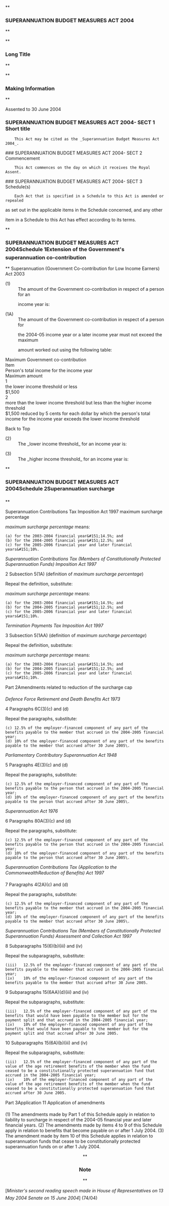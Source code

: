 **

###  SUPERANNUATION BUDGET MEASURES ACT 2004 
**


**

###  Long Title 
**


**

###  Making Information 
**




Assented to 30 June 2004

###  SUPERANNUATION BUDGET MEASURES ACT 2004- SECT 1  Short title 
<dl compact="">

		This Act may be cited as the _Superannuation Budget Measures Act 2004_.

 </dl>
###  SUPERANNUATION BUDGET MEASURES ACT 2004- SECT 2  Commencement 
<dl compact="">

		This Act commences on the day on which it receives the Royal Assent.

 </dl>
###  SUPERANNUATION BUDGET MEASURES ACT 2004- SECT 3  Schedule(s) 
<dl compact="">

		Each Act that is specified in a Schedule to this Act is amended or repealed

as set out in the applicable items in the Schedule concerned, and any other

item in a Schedule to this Act has effect according to its terms.

 </dl>
**

###  SUPERANNUATION BUDGET MEASURES ACT 2004Schedule&#160;1&#151;Extension of the Government's superannuation co-contribution 
**
Superannuation (Government Co-contribution for Low Income Earners) Act 2003

<dl compact="">

<dt>(1)</dt><dd>The amount of the Government co-contribution in respect of a person for an

income year is:

</dd> </dl>


<dl compact="">

<dt>(1A)</dt><dd>The amount of the Government co-contribution in respect of a person for

the 2004-05 income year or a later income year must not exceed the maximum

amount worked out using the following table:

</dd> </dl>

<tr align="left">
  <th colspan="1" align="left">
    <div>Maximum Government co-contribution</div>

  </th>
</tr>
<tr align="left">
  <th colspan="1" align="left">
    <div>Item</div>

  </th>
  <th colspan="1" align="left">
    <div>Person's total income for the income year</div>

  </th>
  <th colspan="1" align="left">
    <div>Maximum amount</div>

  </th>
</tr>
<tr align="left">
  <td colspan="1" align="left">
    <div>1</div>

  </td>
  <td colspan="1" align="left">
    <div>the lower income threshold or less</div>

  </td>
  <td colspan="1" align="left">
    <div>$1,500</div>

  </td>
</tr>
<tr align="left">
  <td colspan="1" align="left">
    <div>2</div>

  </td>
  <td colspan="1" align="left">
    <div>more than the lower income threshold but less than the higher income threshold</div>

  </td>
  <td colspan="1" align="left">
    <div>$1,500 reduced by 5 cents for each dollar by which the person's total income for the income year exceeds the lower income threshold</div>

  </td>
</tr>

Back to Top



<dl compact="">

<dt>(2)</dt><dd>The _lower income threshold_ for an income year is:

</dd> </dl>



<dl compact="">

<dt>(3)</dt><dd>The _higher income threshold_ for an income year is:

</dd> </dl>





**

###  SUPERANNUATION BUDGET MEASURES ACT 2004Schedule&#160;2&#151;Superannuation surcharge  
**

Superannuation Contributions Tax Imposition Act 1997
maximum surcharge percentage
<dl compact=""><dl compact="">

_maximum surcharge percentage_ means:

 </dl></dl>

	(a)	for the 2003-2004 financial year&#151;14.5%; and
 	(b)	for the 2004-2005 financial year&#151;12.5%; and
 	(c)	for the 2005-2006 financial year and later financial years&#151;10%. 

_Superannuation Contributions Tax (Members of Constitutionally Protected Superannuation Funds) Imposition Act 1997_

2  Subsection 5(1A) (definition of _maximum surcharge percentage_)

Repeal the definition, substitute:

<def><dl compact=""><dl compact="">

_maximum surcharge percentage_ means:

 </dl></dl>

	(a)	for the 2003-2004 financial year&#151;14.5%; and
 	(b)	for the 2004-2005 financial year&#151;12.5%; and
 	(c)	for the 2005-2006 financial year and later financial years&#151;10%. 

_Termination Payments Tax Imposition Act 1997_

3  Subsection 5(1AA) (definition of _maximum surcharge percentage_)

Repeal the definition, substitute:

<def><dl compact=""><dl compact="">

_maximum surcharge percentage_ means:

 </dl></dl>

	(a)	for the 2003-2004 financial year&#151;14.5%; and
 	(b)	for the 2004-2005 financial year&#151;12.5%; and
 	(c)	for the 2005-2006 financial year and later financial years&#151;10%.

Part&#160;2&#151;Amendments related to reduction of the surcharge cap 

_Defence Force Retirement and Death Benefits Act 1973_

4  Paragraphs 6C(3)(c) and (d)

Repeal the paragraphs, substitute:

	(c)	12.5% of the employer-financed component of any part of the benefits payable to the member that accrued in the 2004-2005 financial year;
 	(d)	10% of the employer-financed component of any part of the benefits payable to the member that accrued after 30 June 2005\. 

_Parliamentary Contributory Superannuation Act 1948_

5  Paragraphs 4E(3)(c) and (d)

Repeal the paragraphs, substitute:

	(c)	12.5% of the employer-financed component of any part of the benefits payable to the person that accrued in the 2004-2005 financial year;
 	(d)	10% of the employer-financed component of any part of the benefits payable to the person that accrued after 30 June 2005\. 

_Superannuation Act 1976_

6  Paragraphs 80A(3)(c) and (d)

Repeal the paragraphs, substitute:

	(c)	12.5% of the employer-financed component of any part of the benefits payable to the person that accrued in the 2004-2005 financial year;
 	(d)	10% of the employer-financed component of any part of the benefits payable to the person that accrued after 30 June 2005\. 

_Superannuation Contributions Tax (Application to the CommonwealthReduction of Benefits) Act 1997_

7  Paragraphs 4(2A)(c) and (d)

Repeal the paragraphs, substitute:

	(c)	12.5% of the employer-financed component of any part of the benefits payable to the member that accrued in the 2004-2005 financial year;
 	(d)	10% of the employer-financed component of any part of the benefits payable to the member that accrued after 30 June 2005\. 

_Superannuation Contributions Tax (Members of Constitutionally Protected Superannuation Funds) Assessment and Collection Act 1997_

8  Subparagraphs 15(6)(b)(iii) and (iv)

Repeal the subparagraphs, substitute:

	(iii)	12.5% of the employer-financed component of any part of the benefits payable to the member that accrued in the 2004-2005 financial year;
 	(iv)	10% of the employer-financed component of any part of the benefits payable to the member that accrued after 30 June 2005.
 9  Subparagraphs 15(6AA)(d)(iii) and (iv)

Repeal the subparagraphs, substitute:

	(iii)	12.5% of the employer-financed component of any part of the benefits that would have been payable to the member but for the payment split and that accrued in the 2004-2005 financial year;
 	(iv)	10% of the employer-financed component of any part of the benefits that would have been payable to the member but for the payment split and that accrued after 30 June 2005.
 10  Subparagraphs 15(6A)(b)(iii) and (iv)

Repeal the subparagraphs, substitute:

	(iii)	12.5% of the employer-financed component of any part of the value of the age retirement benefits of the member when the fund ceased to be a constitutionally protected superannuation fund that accrued in the 2004-2005 financial year;
 	(iv)	10% of the employer-financed component of any part of the value of the age retirement benefits of the member when the fund ceased to be a constitutionally protected superannuation fund that accrued after 30 June 2005.

Part&#160;3&#151;Application
 11  Application of amendments

(1)	The amendments made by Part&#160;1 of this Schedule apply in relation to liability to surcharge in respect of the 2004-05 financial year and later financial years.
 (2)	The amendments made by items&#160;4 to 9 of this Schedule apply in relation to benefits that become payable on or after 1&#160;July 2004.
 (3)	The amendment made by item&#160;10 of this Schedule applies in relation to superannuation funds that cease to be constitutionally protected superannuation funds on or after 1&#160;July 2004.

  <center>**

###  Note 
**</center>  [_Minister&apos;s second reading speech made in_
 _House of Representatives on 13 May 2004_
 _Senate on 15 June 2004_]
 (74/04) 

</def></def>



